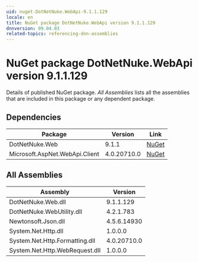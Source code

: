 ```yaml
---
uid: nuget-DotNetNuke.WebApi-9.1.1.129
locale: en
title: NuGet package DotNetNuke.WebApi version 9.1.1.129
dnnversion: 09.04.03
related-topics: referencing-dnn-assemblies
---
```


# NuGet package DotNetNuke.WebApi version 9.1.1.129
Details of published NuGet package.
*All Assemblies* lists all the assemblies that are included in this package or any dependent package.

## Dependencies

|Package|Version|Link|
|---|---|---|
|DotNetNuke.Web|9.1.1|[NuGet](https://www.nuget.org/packages/DotNetNuke.Web/9.1.1)|
|Microsoft.AspNet.WebApi.Client|4.0.20710.0|[NuGet](https://www.nuget.org/packages/Microsoft.AspNet.WebApi.Client/4.0.20710.0)|

## All Assemblies

|Assembly|Version|
|---|---|
|DotNetNuke.Web.dll|9.1.1.129|
|DotNetNuke.WebUtility.dll|4.2.1.783|
|Newtonsoft.Json.dll|4.5.6.14930|
|System.Net.Http.dll|1.0.0.0|
|System.Net.Http.Formatting.dll|4.0.20710.0|
|System.Net.Http.WebRequest.dll|1.0.0.0|

